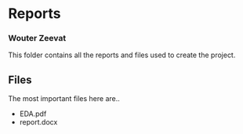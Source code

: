 # Reports

### Wouter Zeevat
This folder contains all the reports and files used to create the project.

## Files
The most important files here are..
- EDA.pdf
- report.docx
